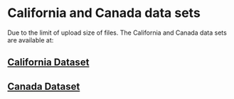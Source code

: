 # California and Canada data sets

Due to the limit of upload size of files. The California and Canada data sets are available at:

## [California Dataset](https://drive.google.com/file/d/1-DUldoc6qeK2Zsw6G3qgCRzBcm5EekCh/view?usp=sharing)
## [Canada Dataset](https://drive.google.com/file/d/18rlk4lStX9ph6LmHPljTFtkjH4LypASN/view?usp=sharing) 
